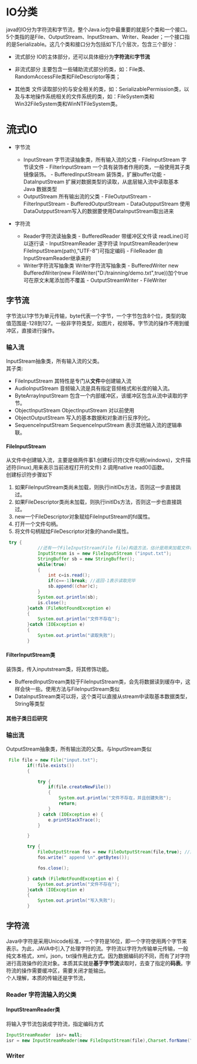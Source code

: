# IO分类
java的IO分为字符流和字节流，整个Java.io包中最重要的就是5个类和一个接口。5个类指的是File、OutputStream、InputStream、Writer、Reader；一个接口指的是Serializable。这几个类和接口分为包括如下几个层次，包含三个部分：

- 流式部分 
IO的主体部分，还可以具体细分为**字符流**和**字节流**

- 非流式部分
主要包含一些辅助流式部分的类，如：File类、RandomAccessFile类和FileDescriptor等类；

- 其他类
文件读取部分的与安全相关的类，如：SerializablePermission类，以及与本地操作系统相关的文件系统的类，如：FileSystem类和Win32FileSystem类和WinNTFileSystem类。

# 流式IO
- 字节流
    - InputStream 字节流读抽象类，所有输入流的父类
            - FileInputStream 字节读文件
            - FilterInputStream 一个具有装饰者作用的类，一般使用其子类镜像装饰。
                - BufferedInputStream 装饰类，扩展buffer功能
				- DataInputStream 扩展对数据类型的读取，从底层输入流中读取基本 Java 数据类型
    - OutputStream 所有输出流的父类
            - FileOutputStream 
            - FilterInputStream 
                - BufferedOutputStream 
				- DataOutpputStream 使用DataOutpputStream写入的数据要使用DataInputStream取出进来

- 字符流
	- Reader字符流读抽象类
            - BufferedReader 带缓冲区文件读 readLine()可以逐行读
            - InputStreamReader 逐字符读 InputStreamReader(new FileInputStream(path),"UTF-8")可指定编码
                - FileReader 由InputStreamReader继承来的
    - Writer字符流写抽象类 Writer字符流写抽象类
            - BufferedWriter  new BufferedWriter(new FileWriter("D:/trainning/demo.txt",true))加个true可在原文末尾添加而不覆盖
            - OutputStreamWriter 
                - FileWriter 

## 字节流
字节流以1字节为单元传输，byte代表一个字节，一个字节包含8个位，类型的取值范围是-128到127。一般非字符类型，如图片，视频等。字节流的操作不用到缓冲区，直接进行操作。

### 输入流
InputStream抽象类，所有输入流的父类。
<br>其子类:
- FileInputStream  其特性是专门从**文件**中创建输入流
- AudioInputStream 音频输入流是具有指定音频格式和长度的输入流。
- ByteArrayInputStream 包含一个内部缓冲区，该缓冲区包含从流中读取的字节。
- ObjectInputStream ObjectInputStream 对以前使用 
- ObjectOutputStream 写入的基本数据和对象进行反序列化。
- SequenceInputStream SequenceInputStream 表示其他输入流的逻辑串联。

#### FileInputStream
从文件中创建输入流，主要是做两件事1.创建标识符(文件句柄(windows)，文件描述符(linux),用来表示当前进程打开的文件) 2.调用native read0()函数。
<br>创建标识符步骤如下
1. 如果FileInputStream类尚未加载，则执行initIDs方法，否则这一步直接跳过。
2. 如果FileDescriptor类尚未加载，则执行initIDs方法，否则这一步也直接跳过。
3. new一个FileDescriptor对象赋给FileInputStream的fd属性。
4. 打开一个文件句柄。
5. 将文件句柄赋给FileDescriptor对象的handle属性。

```java
 try {
            //还有一个FileInputStream(File file)构造方法，估计是用来加载文件标识符的
            InputStream is = new FileInputStream ("input.txt");
            StringBuffer sb = new StringBuffer();
            while(true)
            {
                int c=is.read();
                if(c==-1)break; //返回-1表示读取完毕
                sb.append((char)c);
            }
            System.out.println(sb);
            is.close();
        }catch (FileNotFoundException e)
        {
            System.out.println("文件不存在");
        }catch (IOException e)
        {
            System.out.println("读取失败");
        }
```
#### FilterInputStream类
装饰类，传入inputstream类，将其修饰功能。
- BufferedInputStream类较于FileInputStream类，会先将数据读到缓存中，这样会快一些。使用方法与FileInputStream类似
- DataInputStream类可以将，这个类可以直接从stream中读取基本数据类型，String等类型

#### 其他子类日后研究

### 输出流
OutputStream抽象类，所有输出流的父类。与InputStream类似
```java
 File file = new File("input.txt");
        if(!file.exists())
        {

            try {
                if(file.createNewFile())
                {
                    System.out.println("文件不存在，并且创建失败");
                    return;
                }
            } catch (IOException e) {
                e.printStackTrace();
            }

        }

        try {
            FileOutputStream fos = new FileOutputStream(file,true); //第二个参数是否为追加而不是覆盖
            fos.write(" append \n".getBytes());

            fos.close();

        } catch (FileNotFoundException e) {
            System.out.println("文件不存在");
        }catch (IOException e)
        {
            System.out.println("写入失败");
        }
```
#### 

## 字符流
Java中字符是采用Unicode标准，一个字符是16位，即一个字符使用两个字节来表示。为此，JAVA中引入了处理字符的流。字符流以字符为传输单元传输，一般纯文本格式，xml，json，txt操作用此方式。因为数据编码的不同，而有了对字符进行高效操作的流对象。本质其实就是**基于字节流**读取时，去查了指定的**码表**。字符流的操作需要缓冲区，需要关闭才能输出。
<br> 个人理解，本质的传输还是字节流，
### Reader 字符流输入的父类
#### InputStreamReader类
将输入字节流包装成字符流，指定编码方式
```java
InputStreamReader  isr= null;
isr = new InputStreamReader(new FileInputStream(file),Charset.forName("UTF-8"));
```
### Writer



